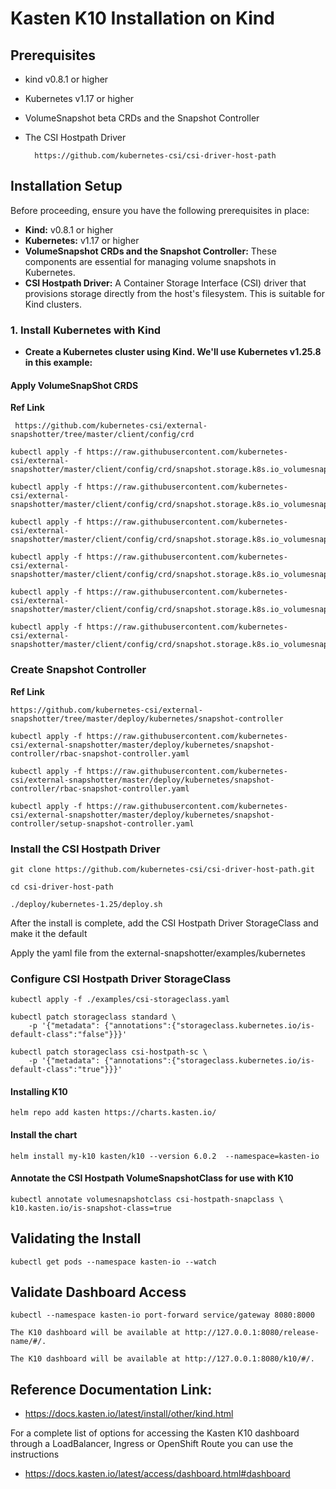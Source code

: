 # Kasten K10 Installation on Kind

## Prerequisites
- kind v0.8.1 or higher
- Kubernetes v1.17 or higher
- VolumeSnapshot beta CRDs and the Snapshot Controller
- The CSI Hostpath Driver

        https://github.com/kubernetes-csi/csi-driver-host-path

## Installation Setup

Before proceeding, ensure you have the following prerequisites in place:
-   **Kind:** v0.8.1 or higher
-   **Kubernetes:** v1.17 or higher
-   **VolumeSnapshot CRDs and the Snapshot Controller:**  These components are essential for managing volume snapshots in Kubernetes.
-   **CSI Hostpath Driver:** A Container Storage Interface (CSI) driver that provisions storage directly from the host's filesystem. This is suitable for Kind clusters.
### 1. Install Kubernetes with Kind

- **Create a Kubernetes cluster using Kind. We'll use Kubernetes v1.25.8 in this example:**

#### Apply VolumeSnapShot CRDS

**Ref Link**

     https://github.com/kubernetes-csi/external-snapshotter/tree/master/client/config/crd

```
kubectl apply -f https://raw.githubusercontent.com/kubernetes-csi/external-snapshotter/master/client/config/crd/snapshot.storage.k8s.io_volumesnapshotclasses.yaml

kubectl apply -f https://raw.githubusercontent.com/kubernetes-csi/external-snapshotter/master/client/config/crd/snapshot.storage.k8s.io_volumesnapshotclasses.yaml

kubectl apply -f https://raw.githubusercontent.com/kubernetes-csi/external-snapshotter/master/client/config/crd/snapshot.storage.k8s.io_volumesnapshotcontents.yaml

kubectl apply -f https://raw.githubusercontent.com/kubernetes-csi/external-snapshotter/master/client/config/crd/snapshot.storage.k8s.io_volumesnapshotcontents.yaml

kubectl apply -f https://raw.githubusercontent.com/kubernetes-csi/external-snapshotter/master/client/config/crd/snapshot.storage.k8s.io_volumesnapshots.yaml

kubectl apply -f https://raw.githubusercontent.com/kubernetes-csi/external-snapshotter/master/client/config/crd/snapshot.storage.k8s.io_volumesnapshots.yaml

```

### Create Snapshot Controller
**Ref Link**
    
    https://github.com/kubernetes-csi/external-snapshotter/tree/master/deploy/kubernetes/snapshot-controller

```
kubectl apply -f https://raw.githubusercontent.com/kubernetes-csi/external-snapshotter/master/deploy/kubernetes/snapshot-controller/rbac-snapshot-controller.yaml

kubectl apply -f https://raw.githubusercontent.com/kubernetes-csi/external-snapshotter/master/deploy/kubernetes/snapshot-controller/rbac-snapshot-controller.yaml

kubectl apply -f https://raw.githubusercontent.com/kubernetes-csi/external-snapshotter/master/deploy/kubernetes/snapshot-controller/setup-snapshot-controller.yaml
```

### Install the CSI Hostpath Driver
```
git clone https://github.com/kubernetes-csi/csi-driver-host-path.git

cd csi-driver-host-path

./deploy/kubernetes-1.25/deploy.sh
```
After the install is complete, add the CSI Hostpath Driver StorageClass and make it the default

Apply the yaml file from the external-snapshotter/examples/kubernetes
### Configure CSI Hostpath Driver StorageClass
```
kubectl apply -f ./examples/csi-storageclass.yaml

kubectl patch storageclass standard \
	-p '{"metadata": {"annotations":{"storageclass.kubernetes.io/is-default-class":"false"}}}'

kubectl patch storageclass csi-hostpath-sc \
    -p '{"metadata": {"annotations":{"storageclass.kubernetes.io/is-default-class":"true"}}}'
```

####  Installing K10
	helm repo add kasten https://charts.kasten.io/
#### Install the chart
	helm install my-k10 kasten/k10 --version 6.0.2  --namespace=kasten-io
#### Annotate the CSI Hostpath VolumeSnapshotClass for use with K10
    kubectl annotate volumesnapshotclass csi-hostpath-snapclass \
    k10.kasten.io/is-snapshot-class=true


## Validating the Install

    kubectl get pods --namespace kasten-io --watch

## Validate Dashboard Access
```
kubectl --namespace kasten-io port-forward service/gateway 8080:8000

The K10 dashboard will be available at http://127.0.0.1:8080/release-name/#/.

The K10 dashboard will be available at http://127.0.0.1:8080/k10/#/.
```

## Reference Documentation Link:

- https://docs.kasten.io/latest/install/other/kind.html

For a complete list of options for accessing the Kasten K10 dashboard through a LoadBalancer, Ingress or OpenShift Route you can use the instructions

- https://docs.kasten.io/latest/access/dashboard.html#dashboard

